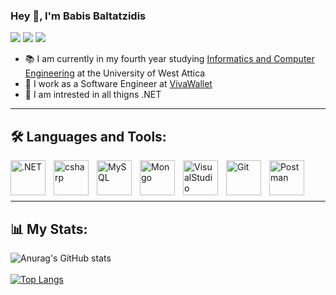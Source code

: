 ### Hey 👋, I'm Babis Baltatzidis 
[![](https://vistr.dev/badge?repo=babis200.babis200&corners=square)](https://github.com//vistr.dev)
[![](https://img.shields.io/badge/-@babis200-%23181717?style=flat-square&logo=github)](https://github.com/babis200)
[![](https://img.shields.io/badge/-Babis%20Baltatzidis-blue?style=flat-square&logo=Linkedin&logoColor=white&link=https://www.linkedin.com/in/babis200/)](https://www.linkedin.com/in/babis200/)

- 📚 I am currently in my fourth year studying [Informatics and Computer Engineering](http://www.ice.uniwa.gr/en/home/) at the University of West Attica 
- 🏢 I work as a Software Engineer at [VivaWallet](https://www.vivawallet.com/)
- 🌱 I am intrested in all thigns .NET
---


## 🛠 Languages and Tools:

<img align="left" alt=".NET" width="56px" src="https://cdn.jsdelivr.net/gh/devicons/devicon/icons/dotnetcore/dotnetcore-original.svg" style="padding-right:10px;"/> 
<img align="left" alt="csharp" width="56px" src="https://cdn.jsdelivr.net/gh/devicons/devicon/icons/csharp/csharp-original.svg" style="padding-right:10px;"> 
<img align="left" alt="MySQL" width="56px" src="https://cdn.jsdelivr.net/gh/devicons/devicon/icons/mysql/mysql-plain-wordmark.svg" style="padding-right:10px;"/> 
<img align="left" alt="Mongo" width="56px" src="https://cdn.jsdelivr.net/gh/devicons/devicon/icons/mongodb/mongodb-original-wordmark.svg" style="padding-right:10px;"/> 
<img align="left" alt="VisualStudio" width="56px" src="https://cdn.jsdelivr.net/gh/devicons/devicon/icons/visualstudio/visualstudio-plain.svg" style="padding-right:10px;"/> 
<img align="left" alt="Git" width="56px" src="https://cdn.jsdelivr.net/gh/devicons/devicon/icons/git/git-original.svg" style="padding-right:10px;"/> 
<img align="left" alt="Postman" width="56px" src="https://www.svgrepo.com/show/354202/postman-icon.svg" style="padding-right:10px;"/> 
<br><br><br>

--- 

## 📊 My Stats:

![Anurag's GitHub stats](https://github-readme-stats.vercel.app/api?username=babis200&count_private=true&theme=dracula&show_icons=true)
<br><br>
[![Top Langs](https://github-readme-stats.vercel.app/api/top-langs/?username=babis200&theme=dracula&layout=compact)](https://github.com/babis200/github-readme-stats)

<!-- <a href="https://github.com/babis200/github-readme-stats">
  <img align="center" src="https://github-readme-stats.vercel.app/api?username=babis200&count_private=true&theme=dracula&show_icons=true" />
</a>
<a href="https://github.com/babis200/convoychat">
  <img align="center" src="https://github-readme-stats.vercel.app/api/top-langs/?username=babis200&theme=dracula&" />
</a> -->
